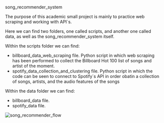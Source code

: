 song_recommender_system 


The purpose of this academic small project is mainly to practice web scraping and working with API´s.

Here we can find two folders, one called scripts, and another one called data, as well as the song_recommender_system itself. 

Within the scripts folder we can find:

  - billboard_data_web_scraping file. Python script in which web scraping has been performed to collect the Billboard Hot 100 list of songs and artist of the moment. 
  - spotify_data_collection_and_clustering file. Python script in which the code can be seen to connect to Spotify´s API in order obatin a collection of songs, artists, and the audio features of the songs   

Within the data folder we can find:

  - billboard_data file.
  - spotify_data file. 



![song_recommender_flow](https://user-images.githubusercontent.com/111697941/226649052-5515a17a-868a-4703-bf65-dfed5751c0e4.jpg)
